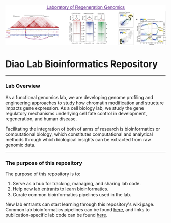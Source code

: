 <img src="./images_and_figures/Lab_example_plots.png" alt="Example figure panels from Diao lab publications" class="center"/>

# Diao Lab Bioinformatics Repository
---------------------------------------------------------------------

### Lab Overview
As a functional genomics lab, we are developing genome profiling and engineering approaches to study how chromatin modification and structure impacts gene expression. As a cell biology lab, we study the gene regulatory mechanisms underlying cell fate control in development, regeneration, and human disease. 

Facilitating the integration of both of arms of research is bioinformatics or computational biology, which constitutes computational and analytical methods through which biological insights can be extracted from raw genomic data.
____________________________________________________________________

### The purpose of this repository
The purpose of this repository is to:
1. Serve as a hub for tracking, managing, and sharing lab code.
2. Help new lab entrants to learn bioinformatics.
3. Curate common bioinformatics pipelines used in the lab.

New lab entrants can start learning through this repository's wiki page. Common lab bioinformatics pipelines can be found [here](./pipelines), and links to publication-specific lab code can be found [here](./).

